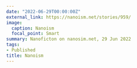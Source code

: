 ```yaml
---
date: "2022-06-29T00:00:00Z"
external_link: https://nanoism.net/stories/959/
image:
  caption: Nanoism
  focal_point: Smart
summary: Nanoficton on nanosim.net, 29 Jun 2022
tags:
- Published
title: Nanoism
---
```

<!--
#Image by <a href="https://pixabay.com/users/alexas_fotos-686414/?utm_source=link-attribution&amp;utm_medium=referral&amp;utm_campaign=image&amp;utm_content=6960542">Alexa</a> from <a href="https://pixabay.com//?utm_source=link-attribution&amp;utm_medium=referral&amp;utm_campaign=image&amp;utm_content=6960542">Pixabay</a>
#Image by <a href="https://pixabay.com/users/geralt-9301/?utm_source=link-attribution&amp;utm_medium=referral&amp;utm_campaign=image&amp;utm_content=65675">Gerd Altmann</a> from <a href="https://pixabay.com//?utm_source=link-attribution&amp;utm_medium=referral&amp;utm_campaign=image&amp;utm_content=65675">Pixabay</a>
-->